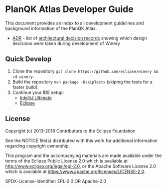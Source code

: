# PlanQK Atlas Developer Guide

This document provides an index to all development guidelines and background information of the PlanQK Atlas.

- [ADR](../adr) - list of [architectural decision records](https://adr.github.io) showing which design decisions were taken during development of Winery

## Quick Develop

1. Clone the repository `git clone https://github.com/eclipse/winery && cd winery`.
2. Build the repository `mvn package -DskipTests` (skiping the tests for a faster build).
3. Continue your IDE setup:
    - [IntelliJ Ultimate](config/IntelliJ%20IDEA/)
    - [Eclipse](config/Eclipse/)

## License

Copyright (c) 2013-2018 Contributors to the Eclipse Foundation

See the NOTICE file(s) distributed with this work for additional
information regarding copyright ownership.

This program and the accompanying materials are made available under the
terms of the Eclipse Public License 2.0 which is available at
http://www.eclipse.org/legal/epl-2.0, or the Apache Software License 2.0
which is available at https://www.apache.org/licenses/LICENSE-2.0.

SPDX-License-Identifier: EPL-2.0 OR Apache-2.0
